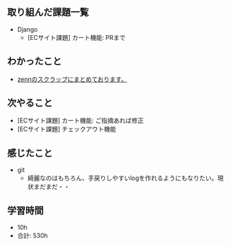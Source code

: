 ## 取り組んだ課題一覧

- Django
    - [ECサイト課題] カート機能: PRまで
## わかったこと
-  [zennのスクラップにまとめております。](https://zenn.dev/r2i5w/scraps/a383da7193c586)
## 次やること

-  [ECサイト課題]  カート機能: ご指摘あれば修正
- [ECサイト課題]  チェックアウト機能

## 感じたこと
- git
    - 綺麗なのはもちろん、手戻りしやすいlogを作れるようにもなりたい。現状まだまだ・・
## 学習時間

- 10h
- 合計: 530h